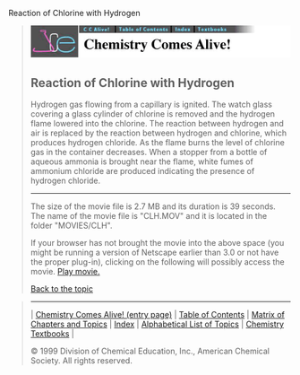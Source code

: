 





 Reaction of Chlorine with Hydrogen
 



> ![Chemistry Comes Alive!](ccahead.gif)
> 
> 
> 
> 
> 
> 
> 
> 
> 
> ## Reaction of Chlorine with Hydrogen
> 
> 
> 
> 
> 
> 
> 
> 
>   
> 
> 
> 
> 
> 
>  Hydrogen gas flowing from a capillary is ignited. The watch glass covering a glass cylinder of chlorine is removed and the hydrogen flame lowered into the chlorine. The reaction between hydrogen and air is replaced by the reaction between hydrogen and chlorine, which produces hydrogen chloride. As the flame burns the level of chlorine gas in the container decreases. When a stopper from a bottle of aqueous ammonia is brought near the flame, white fumes of ammonium chloride are produced indicating the presence of hydrogen chloride.
>  
> 
> 
> 
> 
> ---
> 
> 
>  The size of the movie file is 2.7 MB and its duration is 39 seconds. 
The name of the movie file is "CLH.MOV" 
and it is located in the folder "MOVIES/CLH".
>  
> 
> 
> 
>  If your browser has not brought the movie into the above space
(you might be running a version of Netscape earlier than 3.0 or
not have the proper plug-in), clicking on the following will
possibly access the movie.
>  [Play movie.](../../MOVIES/CLH/CLH.MOV) 
> 
> 
> 
> 
> [Back to the topic](../../MAIN/CLH/PAGE1.HTM)



> ---
> 
> 
>  |
>  [Chemistry Comes Alive! (entry page)](../../INDEX.HTM) 
>  |
>  [Table of Contents](../../CONTENTS.HTM) 
>  |
>  [Matrix of Chapters and Topics](../../MATRIX.HTM) 
>  |
>  [Index](../../WORDS.HTM) 
>  |
>  [Alphabetical List of Topics](../../ALPHATOP.HTM) 
>  |
>  [Chemistry Textbooks](../../BOOKS.HTM) 
>  |
>  
>  © 1999 Division of Chemical Education, Inc.,
American Chemical Society. All rights reserved.





